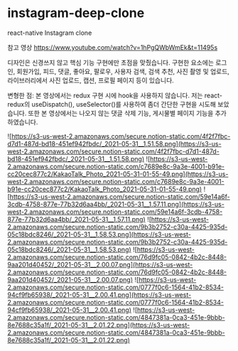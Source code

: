 # instagram-deep-clone
react-native Instagram clone

참고 영상 https://www.youtube.com/watch?v=1hPgQWbWmEk&t=11495s

디자인은 신경쓰지 않고 핵심 기능 구현에만 초점을 맞췄습니다. 구현한 요소에는 로그인, 회원가입, 피드, 댓글, 좋아요, 팔로우, 사용자 검색, 검색 추천, 사진 촬영 및 업로드, 라이브러리에서 사진 업로드, 캡션, 프로필 페이지 등이 있습니다.

변형한 점: 본 영상에서는 redux 구현 시에 hook을 사용하지 않습니다. 저는 react-redux의 useDispatch(), useSelector()를 사용하여 좀더 간단한 구현을 시도해 보았습니다. 
또한 본 영상에서는 나오지 않는 댓글 삭제 기능, 게시물별 페이지 기능을 추가하였습니다. 

![https://s3-us-west-2.amazonaws.com/secure.notion-static.com/4f2f7fbc-d7d1-487d-bd18-451ef942fbdc/_2021-05-31__1.51.58.png](https://s3-us-west-2.amazonaws.com/secure.notion-static.com/4f2f7fbc-d7d1-487d-bd18-451ef942fbdc/_2021-05-31__1.51.58.png)
![https://s3-us-west-2.amazonaws.com/secure.notion-static.com/c7689e8c-9a3e-4001-b91e-cc20cec877c2/KakaoTalk_Photo_2021-05-31-01-55-49.png](https://s3-us-west-2.amazonaws.com/secure.notion-static.com/c7689e8c-9a3e-4001-b91e-cc20cec877c2/KakaoTalk_Photo_2021-05-31-01-55-49.png)
![https://s3-us-west-2.amazonaws.com/secure.notion-static.com/59e14a6f-3cdb-4758-877e-77b32d6aa4bb/_2021-05-31__1.57.11.png](https://s3-us-west-2.amazonaws.com/secure.notion-static.com/59e14a6f-3cdb-4758-877e-77b32d6aa4bb/_2021-05-31__1.57.11.png)
![https://s3-us-west-2.amazonaws.com/secure.notion-static.com/9b3b2752-c30a-4425-935d-05c18bdc8246/_2021-05-31__1.58.53.png](https://s3-us-west-2.amazonaws.com/secure.notion-static.com/9b3b2752-c30a-4425-935d-05c18bdc8246/_2021-05-31__1.58.53.png)
![https://s3-us-west-2.amazonaws.com/secure.notion-static.com/76d9fc05-0842-4b2c-8448-9aa201d40452/_2021-05-31__2.00.07.png](https://s3-us-west-2.amazonaws.com/secure.notion-static.com/76d9fc05-0842-4b2c-8448-9aa201d40452/_2021-05-31__2.00.07.png)
![https://s3-us-west-2.amazonaws.com/secure.notion-static.com/0777f0c6-1564-41b2-8534-94cf9fb65938/_2021-05-31__2.00.41.png](https://s3-us-west-2.amazonaws.com/secure.notion-static.com/0777f0c6-1564-41b2-8534-94cf9fb65938/_2021-05-31__2.00.41.png)
![https://s3-us-west-2.amazonaws.com/secure.notion-static.com/4847381a-0ca3-451e-9bbb-8e7688c35a1f/_2021-05-31__2.01.22.png](https://s3-us-west-2.amazonaws.com/secure.notion-static.com/4847381a-0ca3-451e-9bbb-8e7688c35a1f/_2021-05-31__2.01.22.png)
